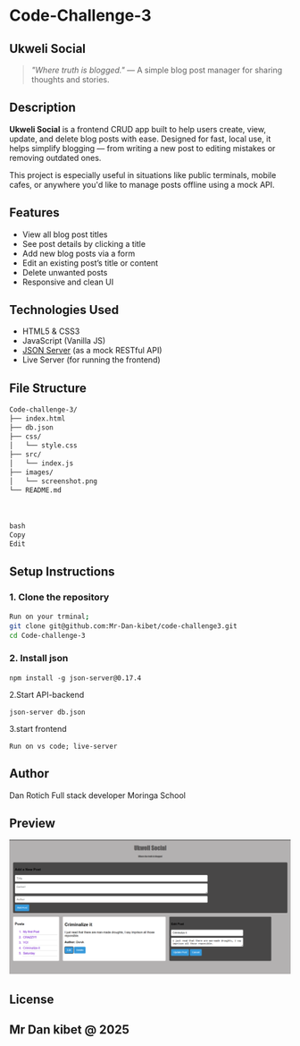 # Code-Challenge-3
## Ukweli Social 

> *"Where truth is blogged."* — A simple blog post manager for sharing thoughts and stories.

##  Description

**Ukweli Social** is a frontend CRUD app built to help users create, view, update, and delete blog posts with ease. Designed for fast, local use, it helps simplify blogging — from writing a new post to editing mistakes or removing outdated ones.

This project is especially useful in situations like public terminals, mobile cafes, or anywhere you'd like to manage posts offline using a mock API.

##  Features

- View all blog post titles
- See post details by clicking a title
- Add new blog posts via a form
- Edit an existing post’s title or content
- Delete unwanted posts
- Responsive and clean UI

##  Technologies Used

- HTML5 & CSS3
- JavaScript (Vanilla JS)
- [JSON Server](https://github.com/typicode/json-server) (as a mock RESTful API)
- Live Server (for running the frontend)

##  File Structure
```
Code-challenge-3/
├── index.html
├── db.json
├── css/
│   └── style.css
├── src/
│   └── index.js
├── images/
│   └── screenshot.png
└── README.md



bash
Copy
Edit
```

##  Setup Instructions

### 1. Clone the repository

```bash
Run on your trminal;
git clone git@github.com:Mr-Dan-kibet/code-challenge3.git
cd Code-challenge-3
```
### 2. Install json
```Run;
npm install -g json-server@0.17.4
```
2.Start API-backend
```Run
json-server db.json
```
3.start frontend
```
Run on vs code; live-server
```
## Author
Dan Rotich
Full stack developer
Moringa School

## Preview

![App Screenshot](./images/screenshot.png)


 ## License
Mr Dan kibet @ 2025
 ---




